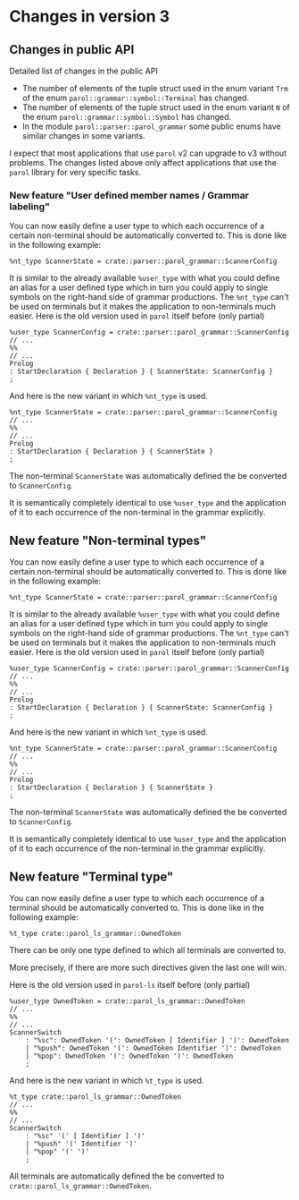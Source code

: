 # Changes in version 3

## Changes in public API

Detailed list of changes in the public API
* The number of elements of the tuple struct used in the enum variant `Trm` of the enum
`parol::grammar::symbol::Terminal` has changed.
* The number of elements of the tuple struct used in the enum variant `N` of the enum
`parol::grammar::symbol::Symbol` has changed.
* In the module `parol::parser::parol_grammar` some public enums have similar changes in some
variants.

I expect that most applications that use `parol` v2 can upgrade to v3 without problems. The
changes listed above only affect applications that use the `parol` library for very specific tasks.

### New feature "User defined member names / Grammar labeling"

You can now easily define a user type to which each occurrence of a certain non-terminal should
be automatically converted to.
This is done like in the following example:

```parol
%nt_type ScannerState = crate::parser::parol_grammar::ScannerConfig
```

It is similar to the already available `%user_type` with what you could define an alias for a
user defined type which in turn you could apply to single symbols on the right-hand side of
grammar productions. The `%nt_type` can't be used on terminals but it makes the application to
non-terminals much easier.
Here is the old version used in `parol` itself before (only partial)
```parol
%user_type ScannerConfig = crate::parser::parol_grammar::ScannerConfig
// ...
%%
// ...
Prolog
: StartDeclaration { Declaration } { ScannerState: ScannerConfig }
;
```
And here is the new variant in which `%nt_type` is used.
```parol
%nt_type ScannerState = crate::parser::parol_grammar::ScannerConfig
// ...
%%
// ...
Prolog
: StartDeclaration { Declaration } { ScannerState }
;
```
The non-terminal `ScannerState` was automatically defined the be converted to `ScannerConfig`.

It is semantically completely identical to use `%user_type` and the application of it to each
occurrence of the non-terminal in the grammar explicitly.

## New feature "Non-terminal types"

You can now easily define a user type to which each occurrence of a certain non-terminal should
be automatically converted to.
This is done like in the following example:

```parol
%nt_type ScannerState = crate::parser::parol_grammar::ScannerConfig
```

It is similar to the already available `%user_type` with what you could define an alias for a
user defined type which in turn you could apply to single symbols on the right-hand side of
grammar productions. The `%nt_type` can't be used on terminals but it makes the application to
non-terminals much easier.
Here is the old version used in `parol` itself before (only partial)
```parol
%user_type ScannerConfig = crate::parser::parol_grammar::ScannerConfig
// ...
%%
// ...
Prolog
: StartDeclaration { Declaration } { ScannerState: ScannerConfig }
;
```
And here is the new variant in which `%nt_type` is used.
```parol
%nt_type ScannerState = crate::parser::parol_grammar::ScannerConfig
// ...
%%
// ...
Prolog
: StartDeclaration { Declaration } { ScannerState }
;
```
The non-terminal `ScannerState` was automatically defined the be converted to `ScannerConfig`.

It is semantically completely identical to use `%user_type` and the application of it to each
occurrence of the non-terminal in the grammar explicitly.

## New feature "Terminal type"

You can now easily define a user type to which each occurrence of a terminal should be
automatically converted to.
This is done like in the following example:

```parol
%t_type crate::parol_ls_grammar::OwnedToken
```

There can be only one type defined to which all terminals are converted to.

More precisely, if there are more such directives given the last one will win.

Here is the old version used in `parol-ls` itself before (only partial)
```parol
%user_type OwnedToken = crate::parol_ls_grammar::OwnedToken
// ...
%%
// ...
ScannerSwitch
    : "%sc": OwnedToken '(': OwnedToken [ Identifier ] ')': OwnedToken
    | "%push": OwnedToken '(': OwnedToken Identifier ')': OwnedToken
    | "%pop": OwnedToken '(': OwnedToken ')': OwnedToken
    ;
```
And here is the new variant in which `%t_type` is used.
```parol
%t_type crate::parol_ls_grammar::OwnedToken
// ...
%%
// ...
ScannerSwitch
    : "%sc" '(' [ Identifier ] ')'
    | "%push" '(' Identifier ')'
    | "%pop" '(' ')'
    ;
```
All terminals are automatically defined the be converted to `crate::parol_ls_grammar::OwnedToken`.
